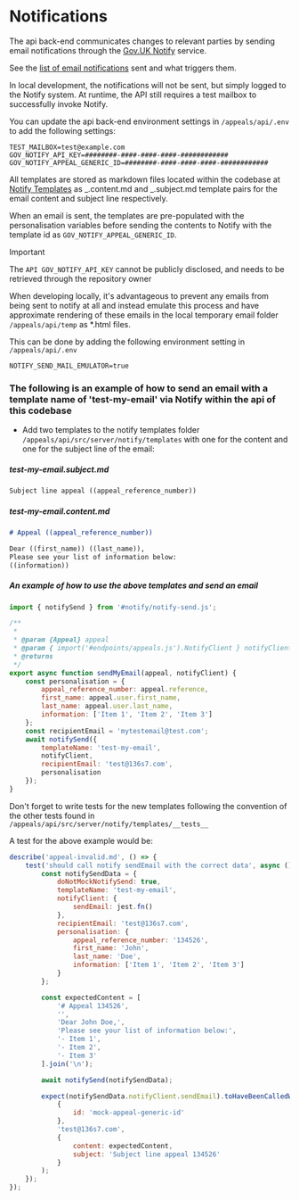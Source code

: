 # Notifications

The api back-end communicates changes to relevant parties by sending email notifications through the [Gov.UK Notify](https://www.notifications.service.gov.uk/) service.

See the [list of email notifications](notifications-and-triggers.md) sent and what triggers them.

In local development, the notifications will not be sent, but simply logged to the Notify system. At runtime, the API still requires a test mailbox to successfully invoke Notify.

You can update the api back-end environment settings in `/appeals/api/.env` to add the following settings:

```shell
TEST_MAILBOX=test@example.com
GOV_NOTIFY_API_KEY=########-####-####-####-############
GOV_NOTIFY_APPEAL_GENERIC_ID=########-####-####-####-############
```

All templates are stored as markdown files located within the codebase at [Notify Templates](../appeals/api/src/server/notify/templates) as _.content.md and _.subject.md template pairs for the email content and subject line respectively.

When an email is sent, the templates are pre-populated with the personalisation variables before sending the contents to Notify with the template id as `GOV_NOTIFY_APPEAL_GENERIC_ID`.

> [!IMPORTANT]
> The `API GOV_NOTIFY_API_KEY` cannot be publicly disclosed, and needs to be retrieved through the repository owner

When developing locally, it's advantageous to prevent any emails from being sent to notify at all and instead emulate this process and have approximate rendering of these emails in the local temporary email folder `/appeals/api/temp` as \*.html files.

This can be done by adding the following environment setting in `/appeals/api/.env`

```shell
NOTIFY_SEND_MAIL_EMULATOR=true
```

### The following is an example of how to send an email with a template name of 'test-my-email' via Notify within the api of this codebase

- Add two templates to the notify templates folder `/appeals/api/src/server/notify/templates` with one for the content and one for the subject line of the email:

##### test-my-email.subject.md

```markdown
Subject line appeal ((appeal_reference_number))
```

##### test-my-email.content.md

```markdown
# Appeal ((appeal_reference_number))

Dear ((first_name)) ((last_name)),
Please see your list of information below:
((information))
```

##### An example of how to use the above templates and send an email

```javascript
import { notifySend } from '#notify/notify-send.js';

/**
 *
 * @param {Appeal} appeal
 * @param { import('#endpoints/appeals.js').NotifyClient } notifyClient
 * @returns
 */
export async function sendMyEmail(appeal, notifyClient) {
	const personalisation = {
		appeal_reference_number: appeal.reference,
		first_name: appeal.user.first_name,
		last_name: appeal.user.last_name,
		information: ['Item 1', 'Item 2', 'Item 3']
	};
	const recipientEmail = 'mytestemail@test.com';
	await notifySend({
		templateName: 'test-my-email',
		notifyClient,
		recipientEmail: 'test@136s7.com',
		personalisation
	});
}
```

Don't forget to write tests for the new templates following the convention of the other tests found in `/appeals/api/src/server/notify/templates/__tests__`

A test for the above example would be:

```javascript
describe('appeal-invalid.md', () => {
	test('should call notify sendEmail with the correct data', async () => {
		const notifySendData = {
			doNotMockNotifySend: true,
			templateName: 'test-my-email',
			notifyClient: {
				sendEmail: jest.fn()
			},
			recipientEmail: 'test@136s7.com',
			personalisation: {
				appeal_reference_number: '134526',
				first_name: 'John',
				last_name: 'Doe',
				information: ['Item 1', 'Item 2', 'Item 3']
			}
		};

		const expectedContent = [
			'# Appeal 134526',
			'',
			'Dear John Doe,',
			'Please see your list of information below:',
			'- Item 1',
			'- Item 2',
			'- Item 3'
		].join('\n');

		await notifySend(notifySendData);

		expect(notifySendData.notifyClient.sendEmail).toHaveBeenCalledWith(
			{
				id: 'mock-appeal-generic-id'
			},
			'test@136s7.com',
			{
				content: expectedContent,
				subject: 'Subject line appeal 134526'
			}
		);
	});
});
```
